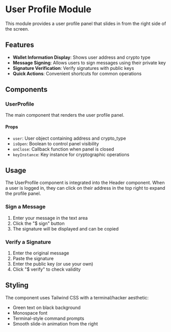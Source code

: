# User Profile Module

This module provides a user profile panel that slides in from the right side of the screen.

## Features

- **Wallet Information Display**: Shows user address and crypto type
- **Message Signing**: Allows users to sign messages using their private key
- **Signature Verification**: Verify signatures with public keys
- **Quick Actions**: Convenient shortcuts for common operations

## Components

### UserProfile

The main component that renders the user profile panel.

#### Props

- `user`: User object containing address and crypto_type
- `isOpen`: Boolean to control panel visibility
- `onClose`: Callback function when panel is closed
- `keyInstance`: Key instance for cryptographic operations

## Usage

The UserProfile component is integrated into the Header component. When a user is logged in, they can click on their address in the top right to expand the profile panel.

### Sign a Message

1. Enter your message in the text area
2. Click the "$ sign" button
3. The signature will be displayed and can be copied

### Verify a Signature

1. Enter the original message
2. Paste the signature
3. Enter the public key (or use your own)
4. Click "$ verify" to check validity

## Styling

The component uses Tailwind CSS with a terminal/hacker aesthetic:
- Green text on black background
- Monospace font
- Terminal-style command prompts
- Smooth slide-in animation from the right